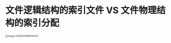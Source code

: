 # 文件逻辑结构的索引文件 VS 文件物理结构的索引分配

<img src="https://cvp.oss-cn-shanghai.aliyuncs.com/picgo/202402140947728.png" alt="image-20240214094742327" style="zoom:50%;" />